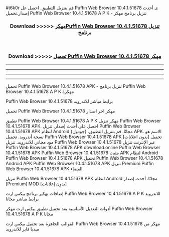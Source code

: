 #t6k0r قم بتنزيل التطبيق. احصل عل Puffin Web Browser 10.4.1.51678 ى أحدث إصدار.تحميل Puffin Web Browser 10.4.1.51678 A P K - تنزيل برنامج مهكر



<div align="center">
<h3>Download >>>>> <a href="https://ar-sites.web.app/?ar= Puffin Web Browser 10.4.1.51678">مهكرPuffin Web Browser 10.4.1.51678 تنزيل برنامج</a></h3><br>

<h3>Download >>>>> <a href="https://ar-sites.web.app/?ar= Puffin Web Browser 10.4.1.51678">تحميل Puffin Web Browser 10.4.1.51678 مهكر</a></h3>
</div>


----------------------------------------------------------

----------------------------------------------------------

----------------------------------------------------------

----------------------------------------------------------


تحميل Puffin Web Browser 10.4.1.51678 APK - تنزيل برنامج Puffin Web Browser 10.4.1.51678 A P K مهكرة

Puffin Web Browser 10.4.1.51678 برابط مباشر للاندرويد

تحميل Puffin Web Browser 10.4.1.51678 مهكر اخر اصدار

تطبيق Puffin Web Browser 10.4.1.51678 A P K مهكر
تنزيل Puffin Web Browser 10.4.1.51678 APK. احصل على أحدث إصدار.
تنزيل Puffin Web Browser 10.4.1.51678 APK لنظام Android مجانًا.
قم بتنزيل التطبيق. {جودول} APK. الاسم هو نسخة أندرويد.
تحميل Puffin Web Browser 10.4.1.51678 APK [بدون اعلانات]
تحميل مود مجاني للاندرويد.
تنزيل Puffin Web Browser 10.4.1.51678 عبر الإنترنت
تنزيل Puffin Web Browser 10.4.1.51678 APK
download.online Puffin Web Browser 10.4.1.51678 APK
Puffin Web Browser 10.4.1.51678 مثبت APK لنظام Android
Puffin Web Browser 10.4.1.51678 APK
تحميل Puffin Web Browser 10.4.1.51678 Android APK
Puffin Web Browser 10.4.1.51678 APK تنزيل Premium
Puffin Web Browser 10.4.1.51678 APK الفضاء

تنزيل Puffin Web Browser 10.4.1.51678 APK لنظام Android مجانًا. أحدث إصدار [Premium] MOD [بدون إعلانات]

إضافات تهكير برنامج بيكس ارت Puffin Web Browser 10.4.1.51678 A P K للاندرويد برابط مباشر مجانا

أدوات التعديل الأساسية بعد تحميل تطبيق بيكس ارت مهكر Puffin Web Browser 10.4.1.51678 A P K مجانا

القوالب الجاهزة بعد تحميل بيكس ارت Puffin Web Browser 10.4.1.51678 مهكر من ميديا فاير للاندرويد



